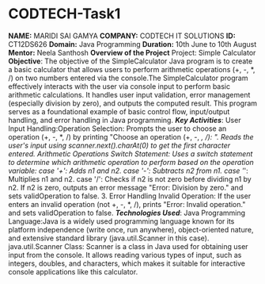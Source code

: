 # CODTECH-Task1
**NAME:** MARIDI SAI GAMYA
**COMPANY:** CODTECH IT SOLUTIONS
**ID:** CT12DS626
**Domain:** Java Programming
**Duration:** 10th June to 10th August
**Mentor:** Neela Santhosh
**Overview of the Project**
Project: Simple Calculator
__Objective__:
The objective of the SimpleCalculator Java program is to create a basic calculator that allows users to perform arithmetic operations (+, -, *, /) on two numbers entered via the console.The SimpleCalculator program effectively interacts with the user via console input to perform basic arithmetic calculations. It handles user input validation, error management (especially division by zero), and outputs the computed result. This program serves as a foundational example of basic control flow, input/output handling, and error handling in Java programming.
***Key Activities***:
User Input Handling:Operation Selection:
Prompts the user to choose an operation (+, -, *, /) by printing "Choose an operation (+, -, *, /): ".
Reads the user's input using scanner.next().charAt(0) to get the first character entered.
Arithmetic Operations
Switch Statement:
Uses a switch statement to determine which arithmetic operation to perform based on the operation variable:
case '+': Adds n1 and n2.
case '-': Subtracts n2 from n1.
case '*': Multiplies n1 and n2.
case '/':
Checks if n2 is not zero before dividing n1 by n2.
If n2 is zero, outputs an error message "Error: Division by zero." and sets validOperation to false.
3. Error Handling
Invalid Operation:
If the user enters an invalid operation (not +, -, *, /), prints "Error: Invalid operation." and sets validOperation to false.
__*Technologies Used*__:
 Java Programming Language:Java is a widely used programming language known for its platform independence (write once, run anywhere), object-oriented nature, and extensive standard library (java.util.Scanner in this case).
 java.util.Scanner Class: Scanner is a class in Java used for obtaining user input from the console. It allows reading various types of input, such as integers, doubles, and characters, which makes it suitable for interactive console applications like this calculator.
 
